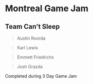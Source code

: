# Montreal Game Jam

## Team Can't Sleep

> Austin Roorda

> Karl Lewis

> Emmett Friedrichs

> Josh Grazda

Completed during 3 Day Game Jam
